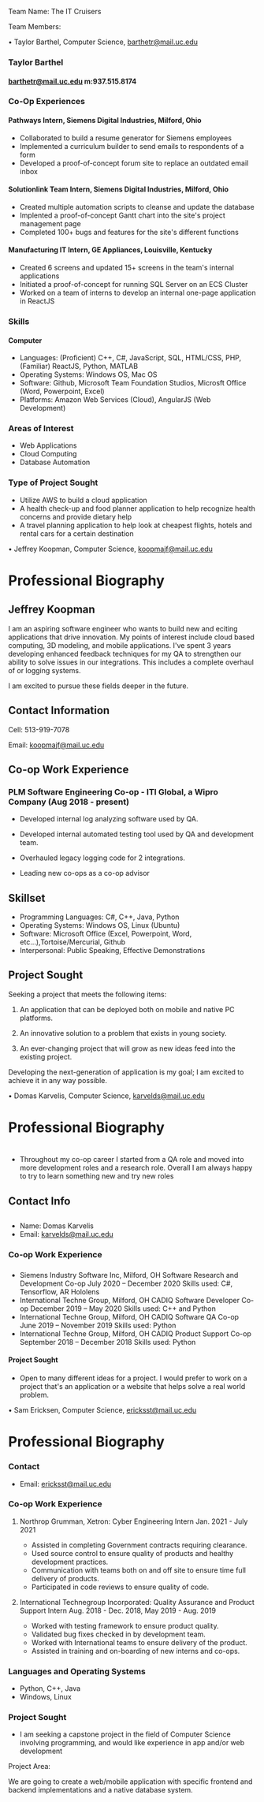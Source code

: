 Team Name: The IT Cruisers

Team Members:

•	Taylor Barthel, Computer Science, barthetr@mail.uc.edu

### Taylor Barthel
#### barthetr@mail.uc.edu m:937.515.8174

### Co-Op Experiences
#### **Pathways Intern**, Siemens Digital Industries, Milford, Ohio
* Collaborated to build a resume generator for Siemens employees
* Implemented a curriculum builder to send emails to respondents of a form
* Developed a proof-of-concept forum site to replace an outdated email inbox

#### **Solutionlink Team Intern**, Siemens Digital Industries, Milford, Ohio
* Created multiple automation scripts to cleanse and update the database
* Implented a proof-of-concept Gantt chart into the site's project management page
* Completed 100+ bugs and features for the site's different functions

#### **Manufacturing IT Intern**, GE Appliances, Louisville, Kentucky
* Created 6 screens and updated 15+ screens in the team's internal applications
* Initiated a proof-of-concept for running SQL Server on an ECS Cluster
* Worked on a team of interns to develop an internal one-page application in ReactJS

### Skills
#### Computer
* Languages: (Proficient) C++, C#, JavaScript, SQL, HTML/CSS, PHP, (Familiar) ReactJS, Python, MATLAB
* Operating Systems: Windows OS, Mac OS
* Software: Github, Microsoft Team Foundation Studios, Microsft Office (Word, Powerpoint, Excel)
* Platforms: Amazon Web Services (Cloud), AngularJS (Web Development)

### Areas of Interest
* Web Applications
* Cloud Computing
* Database Automation

### Type of Project Sought
* Utilize AWS to build a cloud application 
* A health check-up and food planner application to help recognize health concerns and provide dietary help
* A travel planning application to help look at cheapest flights, hotels and rental cars for a certain destination

•	Jeffrey Koopman, Computer Science, koopmajf@mail.uc.edu
# Professional Biography 
## Jeffrey Koopman

I am an aspiring software engineer who wants to build new and eciting applications that drive innovation. My points of interest include cloud based computing, 3D modeling, and mobile applications. I've spent 3 years developing enhanced feedback techniques for my QA to strengthen our ability to solve issues in our integrations. This includes a complete overhaul of or logging systems.

I am excited to pursue these fields deeper in the future.



## Contact Information
Cell:  513-919-7078

Email: koopmajf@mail.uc.edu



## Co-op Work Experience
### PLM Software Engineering Co-op - ITI Global, a Wipro Company (Aug 2018 - present)
- Developed internal log analyzing software used by QA.

- Developed internal automated testing tool used by QA and development team.

- Overhauled legacy logging code for 2 integrations.

- Leading new co-ops as a co-op advisor

## Skillset
- Programming Languages: C#, C++, Java, Python
- Operating Systems: Windows OS, Linux (Ubuntu)
- Software: Microsoft Office (Excel, Powerpoint, Word, etc...),Tortoise/Mercurial, Github
- Interpersonal: Public Speaking, Effective Demonstrations


## Project Sought
Seeking a project that meets the following items:
1. An application that can be deployed both on mobile and native PC platforms.

2. An innovative solution to a problem that exists in young society.

3. An ever-changing project that will grow as new ideas feed into the existing project.

Developing the next-generation of application is my goal; I am excited to achieve it in any way possible.


•	Domas Karvelis, Computer Science, karvelds@mail.uc.edu

# Professional Biography <h1>
* Throughout my co-op career I started from a QA role and moved into more development roles and a research role.
  Overall I am always happy to try to learn something new and try new roles
## Contact Info <h2>
* Name: Domas Karvelis
* Email: karvelds@mail.uc.edu
### Co-op Work Experience <h3>
* Siemens Industry Software Inc, Milford, OH
Software Research and Development Co-op July 2020 – December 2020
Skills used: C#, Tensorflow, AR Hololens
* International Techne Group, Milford, OH
CADIQ Software Developer Co-op December 2019 – May 2020
Skills used: C++ and Python
* International Techne Group, Milford, OH
CADIQ Software QA Co-op June 2019 – November 2019
Skills used: Python
* International Techne Group, Milford, OH
CADIQ Product Support Co-op September 2018 – December 2018
Skills used: Python
#### Project Sought <h4>
* Open to many different ideas for a project. I would prefer to work on a project that's an application or a website that helps solve a real world problem.


•	Sam Ericksen, Computer Science, ericksst@mail.uc.edu

# Professional Biography

### Contact
* Email: ericksst@mail.uc.edu

### Co-op Work Experience
1. Northrop Grumman, Xetron: Cyber Engineering Intern  Jan. 2021 - July 2021
	* Assisted in completing Government contracts requiring clearance.
	* Used source control to ensure quality of products and healthy development practices.
	* Communication with teams both on and off site to ensure time full delivery of products.
	* Participated in code reviews to ensure quality of code.

2. International Technegroup Incorporated: Quality Assurance and Product Support Intern  Aug. 2018 - Dec. 2018, May 2019 - Aug. 2019
	* Worked with testing framework to ensure product quality.
	* Validated bug fixes checked in by development team.
	* Worked with International teams to ensure delivery of the product.
	* Assisted in training and on-boarding of new interns and co-ops.

### Languages and Operating Systems
* Python, C++, Java
* Windows, Linux

### Project Sought
* I am seeking a capstone project in the field of Computer Science involving programming, and would like experience in app and/or web development


Project Area:

We are going to create a web/mobile application with specific frontend and backend implementations and a native database system. 